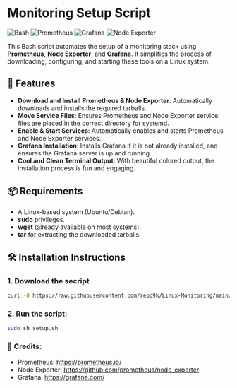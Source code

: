 # Monitoring Setup Script

![Bash](https://img.shields.io/badge/Language-Bash-green)
![Prometheus](https://img.shields.io/badge/Tools-Prometheus-orange)
![Grafana](https://img.shields.io/badge/Tools-Grafana-blue)
![Node Exporter](https://img.shields.io/badge/Tools-Node_Exporter-yellow)

This Bash script automates the setup of a monitoring stack using **Prometheus**, **Node Exporter**, and **Grafana**. It simplifies the process of downloading, configuring, and starting these tools on a Linux system.

## 🚀 Features
- **Download and Install Prometheus & Node Exporter**: Automatically downloads and installs the required tarballs.
- **Move Service Files**: Ensures Prometheus and Node Exporter service files are placed in the correct directory for systemd.
- **Enable & Start Services**: Automatically enables and starts Prometheus and Node Exporter services.
- **Grafana Installation**: Installs Grafana if it is not already installed, and ensures the Grafana server is up and running.
- **Cool and Clean Terminal Output**: With beautiful colored output, the installation process is fun and engaging.

## 📦 Requirements
- A Linux-based system (Ubuntu/Debian).
- **sudo** privileges.
- **wget** (already available on most systems).
- **tar** for extracting the downloaded tarballs.

## 🛠️ Installation Instructions

### 1. Download the secript

```bash
curl -O https://raw.githubusercontent.com/repo9k/Linux-Monitoring/main/setup.sh
```
### 2. Run the script:
```bash
sudo sh setup.sh
```
### 📖 Credits:
- Prometheus: https://prometheus.io/
- Node Exporter: https://github.com/prometheus/node_exporter
- Grafana: https://grafana.com/
